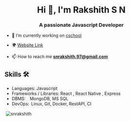 <h1 align="center">Hi 👋, I'm Rakshith S N</h1>
<h3 align="center">A passionate Javascript Developer </h3>

<!-- <p align="left"> <a href="https://github.com/ryo-ma/github-profile-trophy"><img src="https://github-profile-trophy.vercel.app/?username=snrakshith" alt="snrakshith" /></a> </p> -->

- 🔭 I’m currently working on [cschool](https://github.com/snrakshith/cschool)
- 🌍 [Website Link](https://snrakshith.github.io/)

- 📫 How to reach me **snrakshith.97@gmail.com**
## Skills 🛠️
 - Languages: Javascript 
 - Frameworks / Libraries: React , React Native , Express
 - DBMS: MongoDB, MS SQL 
 - DevOps: Linux, Git, Docker, RestAPI, CI

<!-- <p><img align="left" src="https://github-readme-stats.vercel.app/api/top-langs?username=snrakshith&show_icons=true&locale=en&layout=compact" alt="snrakshith" /></p> -->

<p>&nbsp;<img align="center" src="https://github-readme-stats.vercel.app/api?username=snrakshith&show_icons=true&locale=en" alt="snrakshith" /></p>

